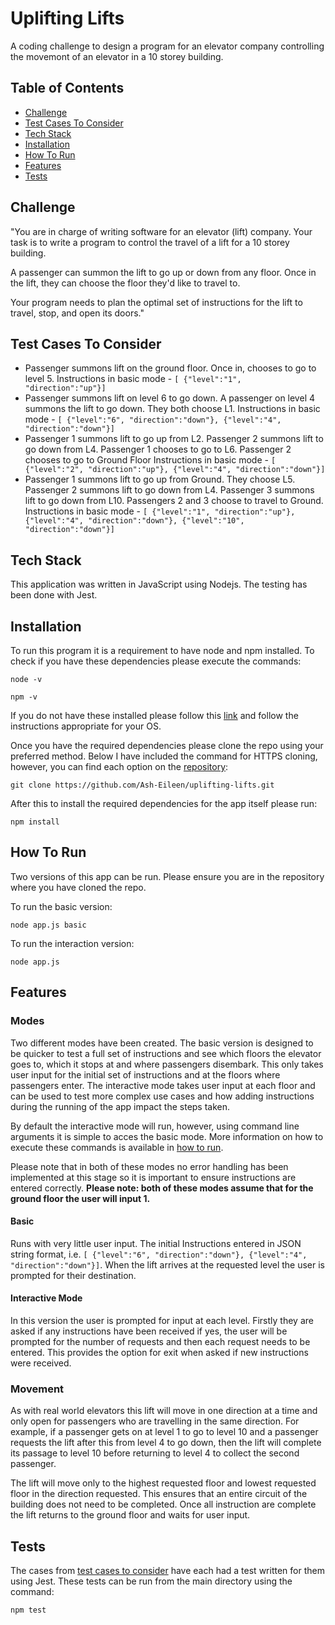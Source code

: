 # Uplifting Lifts

A coding challenge to design a program for an elevator company controlling the movemont of an elevator in a 10 storey building.

## Table of Contents

- [Challenge](#challenge)
- [Test Cases To Consider](#test-cases-to-consider)
- [Tech Stack](#tech-stack)
- [Installation](#installation)
- [How To Run](#how-to-run)
- [Features](#features)
- [Tests](#tests)

<a name="challenge"></a>

## Challenge

"You are in charge of writing software for an elevator (lift) company.
Your task is to write a program to control the travel of a lift for a 10 storey building.

A passenger can summon the lift to go up or down from any floor. Once in the lift, they can choose the floor they'd like to travel to.

Your program needs to plan the optimal set of instructions for the lift to travel, stop, and open its doors."

<a name="test-cases-to-consider"></a>

## Test Cases To Consider

- Passenger summons lift on the ground floor. Once in, chooses to go to level 5.
Instructions in basic mode - `[ {"level":"1", "direction":"up"}]`
- Passenger summons lift on level 6 to go down. A passenger on level 4 summons the lift to go down. They both choose L1.
Instructions in basic mode - `[ {"level":"6", "direction":"down"}, {"level":"4", "direction":"down"}]`
- Passenger 1 summons lift to go up from L2. Passenger 2 summons lift to go down from L4. Passenger 1 chooses to go to L6. Passenger 2 chooses to go to Ground Floor
Instructions in basic mode - `[ {"level":"2", "direction":"up"}, {"level":"4", "direction":"down"}]`
- Passenger 1 summons lift to go up from Ground. They choose L5. Passenger 2 summons lift to go down from L4. Passenger 3 summons lift to go down from L10. Passengers 2 and 3 choose to travel to Ground.
Instructions in basic mode - `[ {"level":"1", "direction":"up"}, {"level":"4", "direction":"down"}, {"level":"10", "direction":"down"}]`

<a name="tech-stack"></a>

## Tech Stack

This application was written in JavaScript using Nodejs. The testing has been done with Jest.

<a name="installation"></a>

## Installation

To run this program it is a requirement to have node and npm installed. To check if you have these dependencies please execute the commands:

`node -v`

`npm -v`

If you do not have these installed please follow this [link](https://docs.npmjs.com/downloading-and-installing-node-js-and-npm) and follow the instructions appropriate for your OS.

Once you have the required dependencies please clone the repo using your preferred method. Below I have included the command for HTTPS cloning, however, you can find each option on the [repository](https://github.com/Ash-Eileen/uplifting-lifts):

`git clone https://github.com/Ash-Eileen/uplifting-lifts.git`

After this to install the required dependencies for the app itself please run:

`npm install`

<a name="how-to-run"></a>

## How To Run

Two versions of this app can be run. Please ensure you are in the repository where you have cloned the repo.

To run the basic version:

`node app.js basic`

To run the interaction version:

`node app.js`

<a name="features"></a>

## Features

### Modes

Two different modes have been created. The basic version is designed to be quicker to test a full set of instructions and see which floors the elevator goes to, which it stops at and where passengers disembark. This only takes user input for the initial set of instructions and at the floors where passengers enter. The interactive mode takes user input at each floor and can be used to test more complex use cases and how adding instructions during the running of the app impact the steps taken.

By default the interactive mode will run, however, using command line arguments it is simple to acces the basic mode. More information on how to execute these commands is available in [how to run](#how-to-run).

Please note that in both of these modes no error handling has been implemented at this stage so it is important to ensure instructions are entered correctly. **Please note: both of these modes assume that for the ground floor the user will input 1.**

#### Basic

Runs with very little user input. The initial Instructions entered in JSON string format, i.e. `[ {"level":"6", "direction":"down"}, {"level":"4", "direction":"down"}]`. When the lift arrives at the requested level the user is prompted for their destination.

#### Interactive Mode

In this version the user is prompted for input at each level. Firstly they are asked if any instructions have been received if yes, the user will be prompted for the number of requests and then each request needs to be entered. This provides the option for exit when asked if new instructions were received.

### Movement

As with real world elevators this lift will move in one direction at a time and only open for passengers who are travelling in the same direction. For example, if a passenger gets on at level 1 to go to level 10 and a passenger requests the lift after this from level 4 to go down, then the lift will complete its passage to level 10 before returning to level 4 to collect the second passenger.

The lift will move only to the highest requested floor and lowest requested floor in the direction requested. This ensures that an entire circuit of the building does not need to be completed. Once all instruction are complete the lift returns to the ground floor and waits for user input.

<a name="tests"></a>

## Tests

The cases from [test cases to consider](#test-cases-to-consider) have each had a test written for them using Jest. These tests can be run from the main directory using the command:

`npm test`
